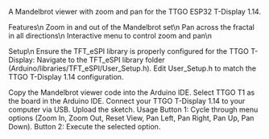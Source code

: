 A Mandelbrot viewer with zoom and pan for the TTGO ESP32 T-Display 1.14.

Features\n
Zoom in and out of the Mandelbrot set\n
Pan across the fractal in all directions\n
Interactive menu to control zoom and pan\n

Setup\n
Ensure the TFT_eSPI library is properly configured for the TTGO T-Display:
  Navigate to the TFT_eSPI library folder (Arduino/libraries/TFT_eSPI/User_Setup.h).
  Edit User_Setup.h to match the TTGO T-Display 1.14 configuration.

Copy the Mandelbrot viewer code into the Arduino IDE.
Select TTGO T1 as the board in the Arduino IDE.
Connect your TTGO T-Display 1.14 to your computer via USB.
Upload the sketch.
Usage
Button 1: Cycle through menu options (Zoom In, Zoom Out, Reset View, Pan Left, Pan Right, Pan Up, Pan Down).
Button 2: Execute the selected option.

